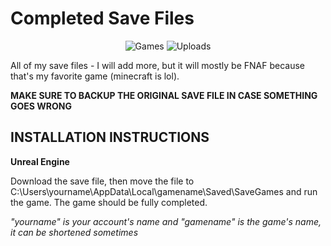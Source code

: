 # Completed Save Files

<p align="center">
  <img alt="Games" src="https://img.shields.io/badge/Games-1-green" />
  <img alt="Uploads" src="https://img.shields.io/badge/Uploads%3F-sometimes-yellow" />
</p>

All of my save files - I will add more, but it will mostly be FNAF because that's my favorite game (minecraft is lol).

**MAKE SURE TO BACKUP THE ORIGINAL SAVE FILE IN CASE SOMETHING GOES WRONG**

## INSTALLATION INSTRUCTIONS

**Unreal Engine**

Download the save file, then move the file to C:\Users\yourname\AppData\Local\gamename\Saved\SaveGames and run the game. The game should be fully completed.

*"yourname" is your account's name and "gamename" is the game's name, it can be shortened sometimes*
